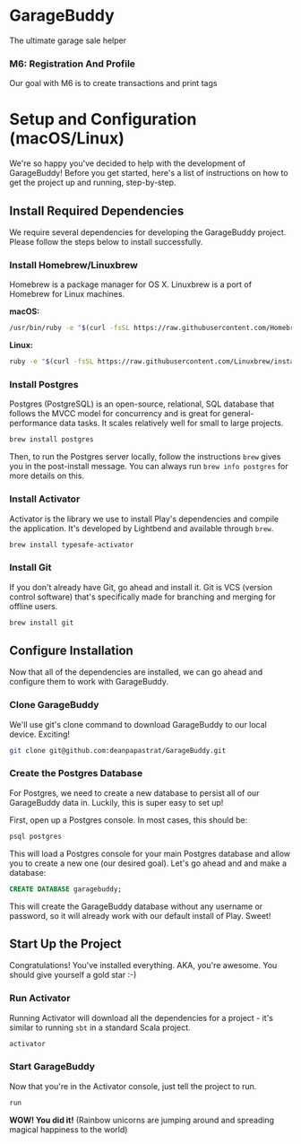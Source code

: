 # GarageBuddy
The ultimate garage sale helper

### M6: Registration And Profile
Our goal with M6 is to create transactions and print tags


# Setup and Configuration (macOS/Linux)
We're so happy you've decided to help with the development of GarageBuddy! Before you get started, here's a list of instructions on how to get the project up and running, step-by-step.

## Install Required Dependencies
We require several dependencies for developing the GarageBuddy project. Please follow the steps below to install successfully.

### Install Homebrew/Linuxbrew
Homebrew is a package manager for OS X. Linuxbrew is a port of Homebrew for Linux machines.

**macOS:**
```bash
/usr/bin/ruby -e "$(curl -fsSL https://raw.githubusercontent.com/Homebrew/install/master/install)"
```

**Linux:**
```bash
ruby -e "$(curl -fsSL https://raw.githubusercontent.com/Linuxbrew/install/master/install)"
```

### Install Postgres
Postgres (PostgreSQL) is an open-source, relational, SQL database that follows the MVCC model for concurrency and is great for general-performance data tasks. It scales relatively well for small to large projects.
```bash
brew install postgres
```

Then, to run the Postgres server locally, follow the instructions `brew` gives you in the post-install message. You can always run `brew info postgres` for more details on this.

### Install Activator
Activator is the library we use to install Play's dependencies and compile the application. It's developed by Lightbend and available through `brew`.
```bash
brew install typesafe-activator
```

### Install Git
If you don't already have Git, go ahead and install it. Git is VCS (version control software) that's specifically made for branching and merging for offline users.
```bash
brew install git
```

## Configure Installation
Now that all of the dependencies are installed, we can go ahead and configure them to work with GarageBuddy.

### Clone GarageBuddy
We'll use git's clone command to download GarageBuddy to our local device. Exciting!
```bash
git clone git@github.com:deanpapastrat/GarageBuddy.git
```

### Create the Postgres Database
For Postgres, we need to create a new database to persist all of our GarageBuddy data in. Luckily, this is super easy to set up!

First, open up a Postgres console. In most cases, this should be:
```bash
psql postgres
```

This will load a Postgres console for your main Postgres database and allow you to create a new one (our desired goal). Let's go ahead and and make a database:

```sql
CREATE DATABASE garagebuddy;
```

This will create the GarageBuddy database without any username or password, so it will already work with our default install of Play. Sweet!

## Start Up the Project
Congratulations! You've installed everything. AKA, you're awesome. You should give yourself a gold star :-)

### Run Activator
Running Activator will download all the dependencies for a project - it's similar to running `sbt` in a standard Scala project.
```bash
activator
```

### Start GarageBuddy
Now that you're in the Activator console, just tell the project to run.
```bash
run
```

**WOW! You did it!** (Rainbow unicorns are jumping around and spreading magical happiness to the world)
